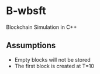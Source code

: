 # B-wbsft
Blockchain Simulation in C++


## Assumptions
- Empty blocks will not be stored
- The first block is created at T=10
